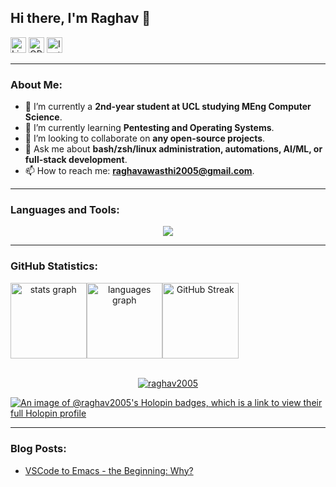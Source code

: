 ## Hi there, I'm Raghav 👋

<div id="badges" style="margin-bottom: 0;">
  <a href="https://www.linkedin.com/in/raghavawasthi2005"><img src="https://img.shields.io/badge/-LinkedIn-0A66C2?style=flat&logo=linkedin&logoColor=white" alt="LinkedIn Badge" height=25px/></a>
  <a href="https://orcid.org/0009-0006-9065-7672"><img src="https://img.shields.io/badge/-ORCID-A6CE39?style=flat&logo=orcid&logoColor=white" alt="ORCiD Badge" height=25px/></a>
  <a href="https://instagram.com/raghav_a.z/"><img src="https://img.shields.io/badge/-Instagram-E4405F?style=flat&logo=instagram&logoColor=white" alt="Instagram Badge" height=25px /></a>
</div>

-----

### About Me:

- 🔭 I’m currently a **2nd-year student at UCL studying MEng Computer Science**.
- 🌱 I’m currently learning **Pentesting and Operating Systems**.
- 👯 I’m looking to collaborate on **any open-source projects**.
- 💬 Ask me about **bash/zsh/linux administration, automations, AI/ML, or full-stack development**.
- 📫 How to reach me: **raghavawasthi2005@gmail.com**.

-----

### Languages and Tools:

<p align="center">
  <a href="https://skillicons.dev">
    <img src="https://skillicons.dev/icons?i=anaconda,apple,arduino,bash,bootstrap,c,cs,cpp,css,docker,dotnet,eclipse,emacs,express,fastapi,figma,firebase,flask,git,github,githubactions,go,gradle,haskell,html,java,js,jquery,kali,latex,linux,md,maven,mint,mysql,nextjs,nodejs,npm,opencv,postgres,postman,pycharm,py,pytorch,raspberrypi,react,redis,regex,rust,sqlite,sublime,supabase,sklearn,selenium,tailwind,tensorflow,ts,ubuntu,vercel,vim,vscode,webstorm,windows&perline=20" />
  </a>
</p>

-----

### GitHub Statistics:

<div style="display: flex; align-items: center;" align="center">
  <img src="https://github-readme-stats.vercel.app/api?username=raghav2005&hide_title=false&hide_rank=false&show_icons=true&include_all_commits=true&count_private=true&disable_animations=false&theme=github_dark&locale=en&hide_border=false" height="121.5" alt="stats graph" />
  <img src="https://github-readme-stats.vercel.app/api/top-langs?username=raghav2005&locale=en&hide_title=false&layout=compact&card_width=320&langs_count=5&theme=github_dark&hide_border=false" height="121.5" alt="languages graph" />
  <a href="https://git.io/streak-stats">
    <img src="https://streak-stats.demolab.com/?user=raghav2005&theme=github_dark_blue" alt="GitHub Streak" height="121.5" />
  </a>
</div>

<br />

<p align="center"><a href="https://github.com/ryo-ma/github-profile-trophy"><img src="https://github-profile-trophy.vercel.app/?username=raghav2005&theme=darkhub" alt="raghav2005" /></a></p>

[![An image of @raghav2005's Holopin badges, which is a link to view their full Holopin profile](https://holopin.me/raghav2005)](https://holopin.io/@raghav2005)

-----

### Blog Posts:

- <a href="https://ucldevs.hashnode.dev/vscode-to-emacs-the-beginning-why">VSCode to Emacs - the Beginning: Why?</a>
